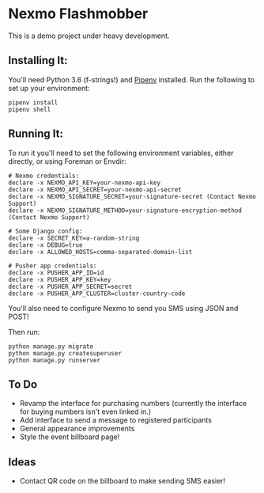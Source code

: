 # Nexmo Flashmobber

This is a demo project under heavy development.

## Installing It:

You'll need Python 3.6 (f-strings!) and [Pipenv] installed. Run the following to set up your environment:

```shell
pipenv install
pipenv shell
```

## Running It:

To run it you'll need to set the following environment variables, either directly, or using Foreman or Envdir:

```
# Nexmo credentials:
declare -x NEXMO_API_KEY=your-nexmo-api-key
declare -x NEXMO_API_SECRET=your-nexmo-api-secret
declare -x NEXMO_SIGNATURE_SECRET=your-signature-secret (Contact Nexmo Support)
declare -x NEXMO_SIGNATURE_METHOD=your-signature-encryption-method (Contact Nexmo Support)

# Some Django config:
declare -x SECRET_KEY=a-random-string
declare -x DEBUG=true
declare -x ALLOWED_HOSTS=comma-separated-domain-list

# Pusher app credentials:
declare -x PUSHER_APP_ID=id
declare -x PUSHER_APP_KEY=key
declare -x PUSHER_APP_SECRET=secret
declare -x PUSHER_APP_CLUSTER=cluster-country-code
```

You'll also need to configure Nexmo to send you SMS using JSON and POST!

Then run:

```shell
python manage.py migrate
python manage.py createsuperuser
python manage.py runserver
```

[pipenv]: https://docs.pipenv.org/

## To Do

* Revamp the interface for purchasing numbers (currently the interface for buying numbers isn't even linked in.)
* Add interface to send a message to registered participants
* General appearance improvements
* Style the event billboard page!

## Ideas
* Contact QR code on the billboard to make sending SMS easier!
